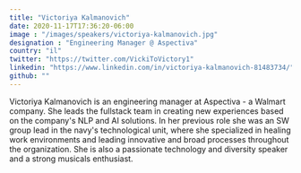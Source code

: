 ```yaml
---
title: "Victoriya Kalmanovich"
date: 2020-11-17T17:36:20-06:00
image : "/images/speakers/victoriya-kalmanovich.jpg"
designation : "Engineering Manager @ Aspectiva"
country: "il"
twitter: "https://twitter.com/VickiToVictory1"
linkedin: "https://www.linkedin.com/in/victoriya-kalmanovich-81483734/"
github: ""
---
```


Victoriya Kalmanovich is an engineering manager at Aspectiva - a Walmart company. She leads the fullstack team in creating new experiences based on the company's NLP and AI solutions. In her previous role she was an SW group lead in the navy's technological unit, where she specialized in healing work environments and leading innovative and broad processes throughout the organization. She is also a passionate technology and diversity speaker and a strong musicals enthusiast.